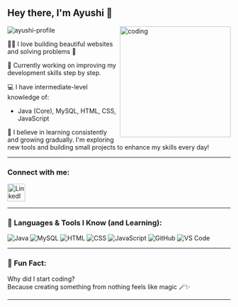 <h2>Hey there, I'm Ayushi 👋</h2>
<img align="right" alt="coding" width="250" src="https://media.giphy.com/media/v1.Y2lkPWVjZjA1ZTQ3aDI3OGx0OGszbWhzZTd3a3g4ajZvbGxvcmp5ZDdtY3d2eXkxZmk3cSZlcD12MV9naWZzX3NlYXJjaCZjdD1n/QDjpIL6oNCVZ4qzGs7/giphy.gif" />

<p align="left"> <img src="https://komarev.com/ghpvc/?username=ayushi-profile&label=Profile%20views&color=0e75b6&style=flat" alt="ayushi-profile" /> </p>

👨‍💻 I love building beautiful websites and solving problems 💖

🌱 Currently working on improving my development skills step by step.

💻 I have intermediate-level knowledge of:
- Java (Core), MySQL, HTML, CSS, JavaScript

🎯 I believe in learning consistently and growing gradually. I'm exploring new tools and building small projects to enhance my skills every day!


---


<h3 align="left">Connect with me:</h3>
<p align="left">
  <a href="https://www.linkedin.com/in/ayushi-baghel-a282a424b/" target="_blank">
    <img align="center" src="https://raw.githubusercontent.com/rahuldkjain/github-profile-readme-generator/master/src/images/icons/Social/linked-in-alt.svg" alt="LinkedIn" height="40" width="40" />
  </a>
</p>


---


### 🚀 Languages & Tools I Know (and Learning):

![Java](https://img.shields.io/badge/Java-ED8B00?style=for-the-badge&logo=java&logoColor=white)
![MySQL](https://img.shields.io/badge/MySQL-00000F?style=for-the-badge&logo=mysql&logoColor=white)
![HTML](https://img.shields.io/badge/HTML-E34F26?style=for-the-badge&logo=html5&logoColor=white)
![CSS](https://img.shields.io/badge/CSS-1572B6?style=for-the-badge&logo=css3&logoColor=white)
![JavaScript](https://img.shields.io/badge/JavaScript-F7DF1E?style=for-the-badge&logo=javascript&logoColor=black)
![GitHub](https://img.shields.io/badge/GitHub-181717?style=for-the-badge&logo=github&logoColor=white)
![VS Code](https://img.shields.io/badge/VSCode-007ACC?style=for-the-badge&logo=visual%20studio%20code&logoColor=white)

---

### 🧩 Fun Fact:

Why did I start coding?  
Because creating something from nothing feels like magic 🪄✨

---





